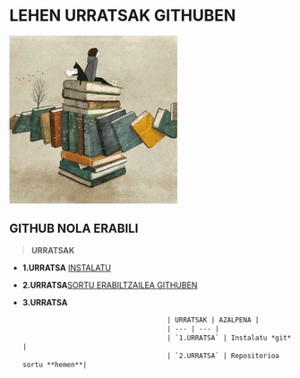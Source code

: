 # LEHEN URRATSAK GITHUBEN

![image](https://github.com/leirerodriguez/GITHUB/blob/main/ARGAZKIA_PORTADA.jpg)

## GITHUB NOLA ERABILI

> **URRATSAK**

* **1.URRATSA** [INSTALATU](https://github.com/leirerodriguez/GITHUB/blob/main/REPOSITORIOA%20SORTZEKO.txt)
* **2.URRATSA**[SORTU ERABILTZAILEA GITHUBEN](https://github.com/)
* **3.URRATSA**

                                          | URRATSAK | AZALPENA |
                                          | --- | --- |
                                          | `1.URRATSA` | Instalatu *git* |
                                          | `2.URRATSA` | Repositorioa sortu **hemen**|
